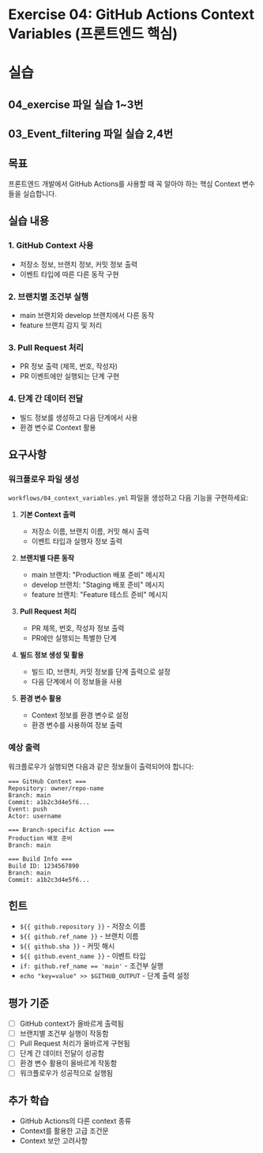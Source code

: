 # Exercise 04: GitHub Actions Context Variables (프론트엔드 핵심)

# 실습

## 04_exercise 파일 실습 1~3번

## 03_Event_filtering 파일 실습 2,4번

## 목표

프론트엔드 개발에서 GitHub Actions를 사용할 때 꼭 알아야 하는 핵심 Context 변수들을 실습합니다.

## 실습 내용

### 1. GitHub Context 사용

- 저장소 정보, 브랜치 정보, 커밋 정보 출력
- 이벤트 타입에 따른 다른 동작 구현

### 2. 브랜치별 조건부 실행

- main 브랜치와 develop 브랜치에서 다른 동작
- feature 브랜치 감지 및 처리

### 3. Pull Request 처리

- PR 정보 출력 (제목, 번호, 작성자)
- PR 이벤트에만 실행되는 단계 구현

### 4. 단계 간 데이터 전달

- 빌드 정보를 생성하고 다음 단계에서 사용
- 환경 변수로 Context 활용

## 요구사항

### 워크플로우 파일 생성

`workflows/04_context_variables.yml` 파일을 생성하고 다음 기능을 구현하세요:

1. **기본 Context 출력**

   - 저장소 이름, 브랜치 이름, 커밋 해시 출력
   - 이벤트 타입과 실행자 정보 출력

2. **브랜치별 다른 동작**

   - main 브랜치: "Production 배포 준비" 메시지
   - develop 브랜치: "Staging 배포 준비" 메시지
   - feature 브랜치: "Feature 테스트 준비" 메시지

3. **Pull Request 처리**

   - PR 제목, 번호, 작성자 정보 출력
   - PR에만 실행되는 특별한 단계

4. **빌드 정보 생성 및 활용**

   - 빌드 ID, 브랜치, 커밋 정보를 단계 출력으로 설정
   - 다음 단계에서 이 정보들을 사용

5. **환경 변수 활용**
   - Context 정보를 환경 변수로 설정
   - 환경 변수를 사용하여 정보 출력

### 예상 출력

워크플로우가 실행되면 다음과 같은 정보들이 출력되어야 합니다:

```
=== GitHub Context ===
Repository: owner/repo-name
Branch: main
Commit: a1b2c3d4e5f6...
Event: push
Actor: username

=== Branch-specific Action ===
Production 배포 준비
Branch: main

=== Build Info ===
Build ID: 1234567890
Branch: main
Commit: a1b2c3d4e5f6...
```

## 힌트

- `${{ github.repository }}` - 저장소 이름
- `${{ github.ref_name }}` - 브랜치 이름
- `${{ github.sha }}` - 커밋 해시
- `${{ github.event_name }}` - 이벤트 타입
- `if: github.ref_name == 'main'` - 조건부 실행
- `echo "key=value" >> $GITHUB_OUTPUT` - 단계 출력 설정

## 평가 기준

- [ ] GitHub context가 올바르게 출력됨
- [ ] 브랜치별 조건부 실행이 작동함
- [ ] Pull Request 처리가 올바르게 구현됨
- [ ] 단계 간 데이터 전달이 성공함
- [ ] 환경 변수 활용이 올바르게 작동함
- [ ] 워크플로우가 성공적으로 실행됨

## 추가 학습

- GitHub Actions의 다른 context 종류
- Context를 활용한 고급 조건문
- Context 보안 고려사항
